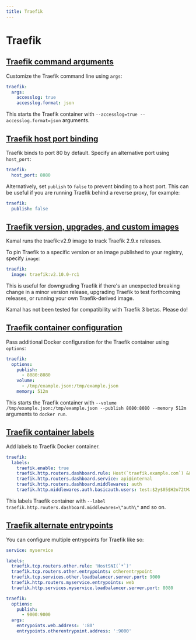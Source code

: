 ```yaml
---
title: Traefik
---
```


# Traefik

## [Traefik command arguments](#traefik-command-arguments)

Customize the Traefik command line using `args`:

```yaml
traefik:
  args:
    accesslog: true
    accesslog.format: json
```

This starts the Traefik container with `--accesslog=true --accesslog.format=json` arguments.

## [Traefik host port binding](#traefik-host-port-binding)

Traefik binds to port 80 by default. Specify an alternative port using `host_port`:

```yaml
traefik:
  host_port: 8080
```

Alternatively, set `publish` to `false` to prevent binding to a host port. This can be useful if you are running Traefik behind a reverse proxy, for example:
```yaml
traefik:
  publish: false
```

## [Traefik version, upgrades, and custom images](#traefik-version-upgrades-and-custom-images)

Kamal runs the traefik:v2.9 image to track Traefik 2.9.x releases.

To pin Traefik to a specific version or an image published to your registry, specify `image`:

```yaml
traefik:
  image: traefik:v2.10.0-rc1
```

This is useful for downgrading Traefik if there's an unexpected breaking change in a minor version release, upgrading Traefik to test forthcoming releases, or running your own Traefik-derived image.

Kamal has not been tested for compatibility with Traefik 3 betas. Please do!

## [Traefik container configuration](#traefik-container-configuration)

Pass additional Docker configuration for the Traefik container using `options`:

```yaml
traefik:
  options:
    publish:
      - 8080:8080
    volume:
      - /tmp/example.json:/tmp/example.json
    memory: 512m
```

This starts the Traefik container with `--volume /tmp/example.json:/tmp/example.json --publish 8080:8080 --memory 512m` arguments to `docker run`.

## [Traefik container labels](#traefik-container-labels)

Add labels to Traefik Docker container.

```yaml
traefik:
  labels:
    traefik.enable: true
    traefik.http.routers.dashboard.rule: Host(`traefik.example.com`) && (PathPrefix(`/api`) || PathPrefix(`/dashboard`))
    traefik.http.routers.dashboard.service: api@internal
    traefik.http.routers.dashboard.middlewares: auth
    traefik.http.middlewares.auth.basicauth.users: test:$2y$05$H2o72tMaO.TwY1wNQUV1K.fhjRgLHRDWohFvUZOJHBEtUXNKrqUKi # test:password
```

This labels Traefik container with `--label traefik.http.routers.dashboard.middlewares=\"auth\"` and so on.

## [Traefik alternate entrypoints](#traefik-alternate-entrypoints)

You can configure multiple entrypoints for Traefik like so:

```yaml
service: myservice

labels:
  traefik.tcp.routers.other.rule: 'HostSNI(`*`)'
  traefik.tcp.routers.other.entrypoints: otherentrypoint
  traefik.tcp.services.other.loadbalancer.server.port: 9000
  traefik.http.routers.myservice.entrypoints: web
  traefik.http.services.myservice.loadbalancer.server.port: 8080

traefik:
  options:
    publish:
      - 9000:9000
  args:
    entrypoints.web.address: ':80'
    entrypoints.otherentrypoint.address: ':9000'
```
